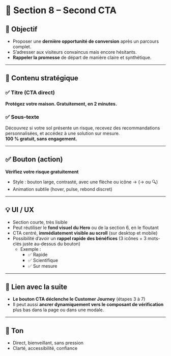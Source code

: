 # 🧱 Section 8 – Second CTA

## 🎯 Objectif
- Proposer une **dernière opportunité de conversion** après un parcours complet.
- S’adresser aux visiteurs convaincus mais encore hésitants.
- **Rappeler la promesse** de départ de manière claire et synthétique.

---

## 🧠 Contenu stratégique

### ✅ Titre (CTA direct)
**Protégez votre maison. Gratuitement, en 2 minutes.**

### ✅ Sous-texte
Découvrez si votre sol présente un risque, recevez des recommandations personnalisées, et accédez à une solution sur mesure.  
**100 % gratuit, sans engagement.**

---

## ✅ Bouton (action)
**Vérifiez votre risque gratuitement**

- Style : bouton large, contrasté, avec une flèche ou icône → (→ ou 🔍)
- Animation subtile (hover, pulse, rebond discret)

---

## 💡 UI / UX

- Section courte, très lisible
- Peut réutiliser le **fond visuel du Hero** ou de la section 6, en le floutant
- CTA centré, **immédiatement visible au scroll** (sur desktop et mobile)
- Possibilité d’avoir un **rappel rapide des bénéfices** (3 icônes + 3 mots-clés juste au-dessus du bouton)
  - Exemple :
    - ✅ Rapide
    - ✅ Scientifique
    - ✅ Sur mesure

---

## 🔁 Lien avec la suite

- **Le bouton CTA déclenche le Customer Journey** (étapes 3 à 7)
- Il peut aussi **ancrer dynamiquement vers le composant de vérification** plus bas dans la page ou dans une modale.

---

## 🧭 Ton

- Direct, bienveillant, sans pression
- Clarté, accessibilité, confiance